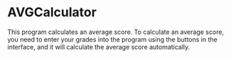 # AVGCalculator

This program calculates an average score. To calculate an average score, you need to enter your grades into the program using the buttons in the interface, 
and it will calculate the average score automatically.
